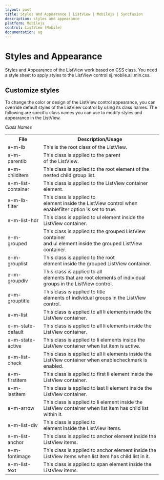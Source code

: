 ```yaml
---
layout: post
title: Styles and Appearance | ListView | Mobilejs | Syncfusion
description: styles and appearance
platform: Mobilejs
control: ListView (Mobile)
documentation: ug
---
```


# Styles and Appearance

Styles and Appearance of the ListView work based on CSS class. You need a style sheet to apply styles to the ListView control ej.mobile.all.min.css.

## Customize styles

To change the color or design of the ListView control appearance, you can override default styles of the ListView control by using its class names. The following are specific class names you can use to modify styles and appearance in the ListView.

_Class Names_

<table>
<tr>
<th>
File</th><th>
Description/Usage</td></tr>
<tr>
<td>
e-m-lb</td><td>
This is the root class of the ListView.</td></tr>
<tr>
<td>
e-m-parentlb</td><td>
This class is applied to the parent <div> of the ListView.</td></tr>
<tr>
<td>
e-m-childitem</td><td>
This class is applied to the root element of the nested child group list.</td></tr>
<tr>
<td>
e-m-list-container</td><td>
This class is applied to the ListView container <div> element.</td></tr>
<tr>
<td>
e-m-lb-filter</td><td>
This class is applied to <div> element inside the ListView control when enablefilter option is set to true.</td></tr>
<tr>
<td>
e-m-list-hdr</td><td>
This class is applied to ul element inside the ListView container.</td></tr>
<tr>
<td>
e-m-grouped</td><td>
This class is applied to the grouped ListView container <div> and ul element inside the grouped ListView container.</td></tr>
<tr>
<td>
e-m-grouplist</td><td>
This class is applied to the root <div> element inside the grouped ListView container.</td></tr>
<tr>
<td>
e-m-groupdiv</td><td>
This class is applied to all <div> elements that are root elements of individual groups in the ListView control.</td></tr>
<tr>
<td>
e-m-grouptitle</td><td>
This class is applied to title <div> elements of individual groups in the ListView control.</td></tr>
<tr>
<td>
e-m-list</td><td>
This class is applied to all li elements inside the ListView container.</td></tr>
<tr>
<td>
e-m-state-default</td><td>
This class is applied to all li elements inside the ListView container.</td></tr>
<tr>
<td>
e-m-state-active</td><td>
This class is applied to li elements inside the ListView container when list item is active.</td></tr>
<tr>
<td>
e-m-list-check</td><td>
This class is applied to all li elements inside the ListView container when enablecheckmark is enabled.</td></tr>
<tr>
<td>
e-m-firstitem</td><td>
This class is applied to first li element inside the ListView container.</td></tr>
<tr>
<td>
e-m-lastitem</td><td>
This class is applied to last li element inside the ListView container.</td></tr>
<tr>
<td>
e-m-arrow</td><td>
This class is applied to li element inside the ListView container when list item has child list within it.</td></tr>
<tr>
<td>
e-m-list-div</td><td>
This class is applied to <div> element inside the ListView items.</td></tr>
<tr>
<td>
e-m-list-anchor</td><td>
This class is applied to anchor element inside the ListView items.</td></tr>
<tr>
<td>
e-m-fontimage</td><td>
This class is applied to anchor element inside the ListView items when list item has child list in it.</td></tr>
<tr>
<td>
e-m-list-text</td><td>
This class is applied to span element inside the ListView items.</td></tr>
</table>